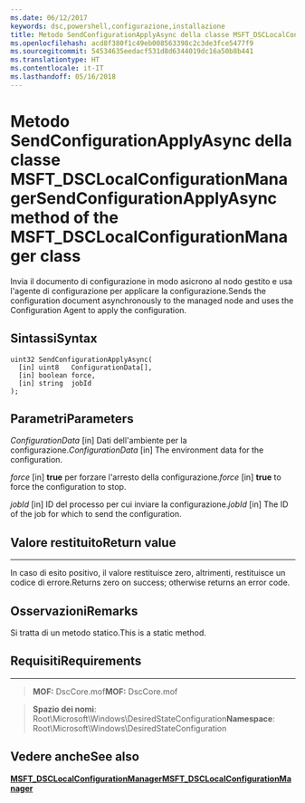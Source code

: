 ```yaml
---
ms.date: 06/12/2017
keywords: dsc,powershell,configurazione,installazione
title: Metodo SendConfigurationApplyAsync della classe MSFT_DSCLocalConfigurationManager
ms.openlocfilehash: acd8f380f1c49eb008563398c2c3de3fce5477f9
ms.sourcegitcommit: 54534635eedacf531d8d6344019dc16a50b8b441
ms.translationtype: HT
ms.contentlocale: it-IT
ms.lasthandoff: 05/16/2018
---
```

# <a name="sendconfigurationapplyasync-method-of-the-msftdsclocalconfigurationmanager-class"></a><span data-ttu-id="8e0ee-103">Metodo SendConfigurationApplyAsync della classe MSFT_DSCLocalConfigurationManager</span><span class="sxs-lookup"><span data-stu-id="8e0ee-103">SendConfigurationApplyAsync method of the MSFT_DSCLocalConfigurationManager class</span></span>

<span data-ttu-id="8e0ee-104">Invia il documento di configurazione in modo asicrono al nodo gestito e usa l'agente di configurazione per applicare la configurazione.</span><span class="sxs-lookup"><span data-stu-id="8e0ee-104">Sends the configuration document asynchronously to the managed node and uses the Configuration Agent to apply the configuration.</span></span>

<a name="syntax"></a><span data-ttu-id="8e0ee-105">Sintassi</span><span class="sxs-lookup"><span data-stu-id="8e0ee-105">Syntax</span></span>
------

```mof
uint32 SendConfigurationApplyAsync(
  [in] uint8   ConfigurationData[],
  [in] boolean force,
  [in] string  jobId
);
```

<a name="parameters"></a><span data-ttu-id="8e0ee-106">Parametri</span><span class="sxs-lookup"><span data-stu-id="8e0ee-106">Parameters</span></span>
----------

<span data-ttu-id="8e0ee-107">*ConfigurationData* \[in\] Dati dell'ambiente per la configurazione.</span><span class="sxs-lookup"><span data-stu-id="8e0ee-107">*ConfigurationData* \[in\] The environment data for the configuration.</span></span>

<span data-ttu-id="8e0ee-108">*force* \[in\] **true** per forzare l'arresto della configurazione.</span><span class="sxs-lookup"><span data-stu-id="8e0ee-108">*force* \[in\] **true** to force the configuration to stop.</span></span>

<span data-ttu-id="8e0ee-109">*jobId* \[in\] ID del processo per cui inviare la configurazione.</span><span class="sxs-lookup"><span data-stu-id="8e0ee-109">*jobId* \[in\] The ID of the job for which to send the configuration.</span></span>

## <a name="return-value"></a><span data-ttu-id="8e0ee-110">Valore restituito</span><span class="sxs-lookup"><span data-stu-id="8e0ee-110">Return value</span></span>
------------

<span data-ttu-id="8e0ee-111">In caso di esito positivo, il valore restituisce zero, altrimenti, restituisce un codice di errore.</span><span class="sxs-lookup"><span data-stu-id="8e0ee-111">Returns zero on success; otherwise returns an error code.</span></span>

## <a name="remarks"></a><span data-ttu-id="8e0ee-112">Osservazioni</span><span class="sxs-lookup"><span data-stu-id="8e0ee-112">Remarks</span></span>

<span data-ttu-id="8e0ee-113">Si tratta di un metodo statico.</span><span class="sxs-lookup"><span data-stu-id="8e0ee-113">This is a static method.</span></span>

## <a name="requirements"></a><span data-ttu-id="8e0ee-114">Requisiti</span><span class="sxs-lookup"><span data-stu-id="8e0ee-114">Requirements</span></span>
------------
><span data-ttu-id="8e0ee-115">**MOF:** DscCore.mof</span><span class="sxs-lookup"><span data-stu-id="8e0ee-115">**MOF:** DscCore.mof</span></span>

><span data-ttu-id="8e0ee-116">**Spazio dei nomi**: Root\Microsoft\Windows\DesiredStateConfiguration</span><span class="sxs-lookup"><span data-stu-id="8e0ee-116">**Namespace**: Root\Microsoft\Windows\DesiredStateConfiguration</span></span>


## <a name="see-also"></a><span data-ttu-id="8e0ee-117">Vedere anche</span><span class="sxs-lookup"><span data-stu-id="8e0ee-117">See also</span></span>


[<span data-ttu-id="8e0ee-118">**MSFT_DSCLocalConfigurationManager**</span><span class="sxs-lookup"><span data-stu-id="8e0ee-118">**MSFT_DSCLocalConfigurationManager**</span></span>](msft-dsclocalconfigurationmanager.md)